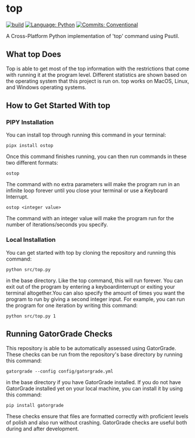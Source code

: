 # top

[![build](../../actions/workflows/build.yml/badge.svg)](../../actions/)
[![Language: Python](https://img.shields.io/badge/Language-Python-blue.svg)](https://www.python.org/)
[![Commits: Conventional](https://img.shields.io/badge/Commits-Conventional-blue.svg)](https://www.conventionalcommits.org/en/v1.0.0/)

A Cross-Platform Python implementation of 'top' command using Psutil.

## What top Does

Top is able to get most of the top information with the
restrictions that come with running it at the program level.
Different statistics are shown based on
the operating system that this project is run on.
top works on MacOS, Linux, and Windows operating systems.

## How to Get Started With top

### PIPY Installation

You can install top through running this command in your terminal:

``` pipx install ostop ```

Once this command finishes running, you can then run commands in
these two different formats:

``` ostop ```

The command with no extra parameters will make the program run
in an infinite loop forever until you close your terminal or
use a Keyboard Interrupt.

``` ostop <integer value> ```

The command with an integer value will make the program run
for the number of iterations/seconds you specify.


### Local Installation

You can get started with top by cloning the repository and running this command:

``` python src/top.py ```

in the base directory. Like the top command, this will run forever.
You can exit out of the program by entering a keyboardinterrupt or exiting
your terminal altogether.You can also specify the amount of times you want
the program to run by giving a second integer input. For example, you can
run the program for one iteration by writing this command:

``` python src/top.py 1 ```

## Running GatorGrade Checks

This repository is able to be automatically assessed using GatorGrade.
These checks can be run from the repository's base directory by running this command:

```gatorgrade --config config/gatorgrade.yml```

in the base directory if you have GatorGrade installed.
If you do not have GatorGrade installed yet on your local machine, you can install
it by using this command:

```pip install gatorgrade```

These checks ensure that files are formatted correctly with proficient levels of
polish and also run without crashing. GatorGrade checks are useful both
during and after development.
